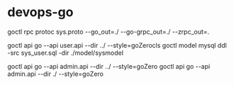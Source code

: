 # devops-go


goctl rpc protoc sys.proto --go_out=./ --go-grpc_out=./ --zrpc_out=.

goctl api go --api user.api --dir ../ --style=goZerocls
goctl model mysql ddl -src sys_user.sql -dir ./model/sysmodel

goctl api go --api admin.api --dir ../ --style=goZero
goctl api go --api admin.api --dir ./ --style=goZero
